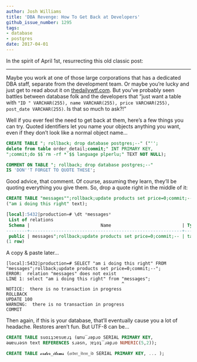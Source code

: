 ```yaml
---
author: Josh Williams
title: 'DBA Revenge: How To Get Back at Developers'
github_issue_number: 1295
tags:
- database
- postgres
date: 2017-04-01
---
```


In the spirit of April 1st, resurrecting this old classic post:

-----------

Maybe you work at one of those large corporations that has a dedicated DBA staff, separate from the development team.  Or maybe you’re lucky and just get to read about it on [thedailywtf.com](https://thedailywtf.com).  But you’ve probably seen battles between database folk and the developers that “just want a table with `"ID " VARCHAR(255), name VARCHAR(255), price VARCHAR(255), post_date VARCHAR(255)`. Is that so much to ask?!”

Well if you ever feel the need to get back at them, here’s a few things you can try.  Quoted identifiers let you name your objects anything you want, even if they don’t look like a normal object name...

```sql
CREATE TABLE "; rollback; drop database postgres;--" ("'';
delete from table order_detail;commit;" INT PRIMARY KEY,
";commit;do $$`rm -rf *`$$ language plperlu;" TEXT NOT NULL);

COMMENT ON TABLE "; rollback; drop database postgres;--"
IS 'DON''T FORGET TO QUOTE THESE';
```

Good advice, that comment.  Of course, assuming they learn, they’ll be quoting everything you give them.  So, drop a quote right in the middle of it:

```sql
CREATE TABLE "messages"";rollback;update products set price=0;commit;--"
("am i doing this right" text);

[local]:5432|production=# \dt *messages*
 List of relations
 Schema |                           Name                           | Type  |   Owner
--------+----------------------------------------------------------+-------+-----------
 public | messages";rollback;update products set price=0;commit;-- | table | jwilliams
(1 row)
```
A copy & paste later...

```
[local]:5432|production=# SELECT "am i doing this right" FROM "messages";rollback;update products set price=0;commit;--";
ERROR:  relation "messages" does not exist
LINE 1: select "am i doing this right" from "messages";
                                            ^
NOTICE:  there is no transaction in progress
ROLLBACK
UPDATE 100
WARNING:  there is no transaction in progress
COMMIT
```

Then again, if this is your database, that’ll eventually cause you a lot of headache.  Restores aren’t fun.  But UTF-8 can be...

```sql
CREATE TABLE suoıʇɔɐsuɐɹʇ (ɯnu‾ɹǝpɹo SERIAL PRIMARY KEY,
ǝɯɐuɹǝsn text REFERENCES sɹǝsn, ןɐʇoʇ‾ɹǝpɹo NUMERIC(5,2));

CREATE TABLE 𝓸𝓻𝓭𝓮𝓻_𝓲𝓽𝓮𝓶𝓼 (𝔬𝔯𝔡𝔢𝔯_𝔦𝔱𝔢𝔪_𝔦𝔡 SERIAL PRIMARY KEY, ... );
```
